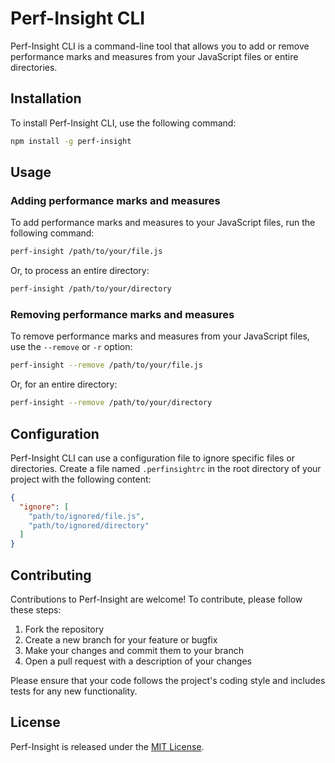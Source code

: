 # Perf-Insight CLI

Perf-Insight CLI is a command-line tool that allows you to add or remove performance marks and measures from your JavaScript files or entire directories.

## Installation

To install Perf-Insight CLI, use the following command:

```bash
npm install -g perf-insight
```

## Usage

### Adding performance marks and measures

To add performance marks and measures to your JavaScript files, run the following command:

```bash
perf-insight /path/to/your/file.js
```

Or, to process an entire directory:

```bash
perf-insight /path/to/your/directory
```

### Removing performance marks and measures

To remove performance marks and measures from your JavaScript files, use the `--remove` or `-r` option:

```bash
perf-insight --remove /path/to/your/file.js
```

Or, for an entire directory:

```bash
perf-insight --remove /path/to/your/directory
```

## Configuration

Perf-Insight CLI can use a configuration file to ignore specific files or directories. Create a file named `.perfinsightrc` in the root directory of your project with the following content:

```json
{
  "ignore": [
    "path/to/ignored/file.js",
    "path/to/ignored/directory"
  ]
}
```

## Contributing

Contributions to Perf-Insight are welcome! To contribute, please follow these steps:

1. Fork the repository
2. Create a new branch for your feature or bugfix
3. Make your changes and commit them to your branch
4. Open a pull request with a description of your changes

Please ensure that your code follows the project's coding style and includes tests for any new functionality.

## License

Perf-Insight is released under the [MIT License](https://opensource.org/licenses/MIT).